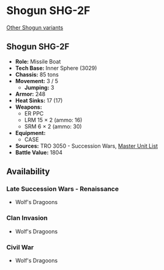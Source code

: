 # Shogun SHG-2F

[Other Shogun variants](../shogun.md)

## Shogun SHG-2F
- **Role:** Missile Boat
- **Tech Base:** Inner Sphere (3029)
- **Chassis:** 85 tons
- **Movement:** 3 / 5
  - **Jumping:** 3
- **Armor:** 248
- **Heat Sinks:** 17 (17)
- **Weapons:**
  - ER PPC
  - LRM 15 × 2 (ammo: 16)
  - SRM 6 × 2 (ammo: 30)
- **Equipment:**
  - CASE
- **Sources:** TRO 3050 - Succession Wars, [Master Unit List](http://masterunitlist.info/Unit/Details/2933/shogun-shg-2f)
- **Battle Value:** 1804

## Availability

### Late Succession Wars - Renaissance
- Wolf's Dragoons

### Clan Invasion
- Wolf's Dragoons

### Civil War
- Wolf's Dragoons

